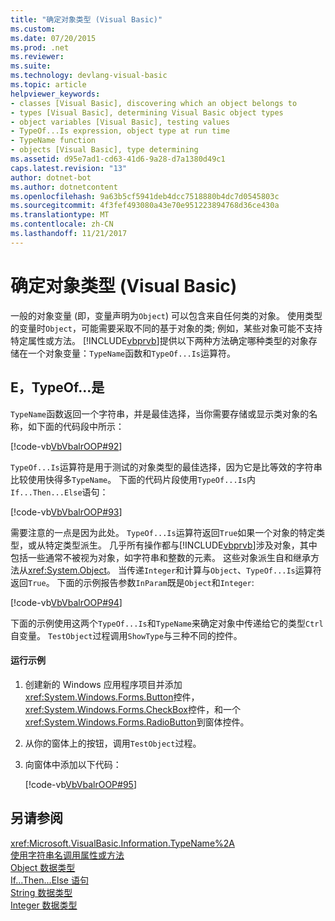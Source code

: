 ```yaml
---
title: "确定对象类型 (Visual Basic)"
ms.custom: 
ms.date: 07/20/2015
ms.prod: .net
ms.reviewer: 
ms.suite: 
ms.technology: devlang-visual-basic
ms.topic: article
helpviewer_keywords:
- classes [Visual Basic], discovering which an object belongs to
- types [Visual Basic], determining Visual Basic object types
- object variables [Visual Basic], testing values
- TypeOf...Is expression, object type at run time
- TypeName function
- objects [Visual Basic], type determining
ms.assetid: d95e7ad1-cd63-41d6-9a28-d7a1380d49c1
caps.latest.revision: "13"
author: dotnet-bot
ms.author: dotnetcontent
ms.openlocfilehash: 9a63b5cf5941deb4dcc7518880b4dc7d0545803c
ms.sourcegitcommit: 4f3fef493080a43e70e951223894768d36ce430a
ms.translationtype: MT
ms.contentlocale: zh-CN
ms.lasthandoff: 11/21/2017
---
```

# <a name="determining-object-type-visual-basic"></a>确定对象类型 (Visual Basic)
一般的对象变量 (即，变量声明为`Object`) 可以包含来自任何类的对象。 使用类型的变量时`Object`，可能需要采取不同的基于对象的类; 例如，某些对象可能不支持特定属性或方法。 [!INCLUDE[vbprvb](~/includes/vbprvb-md.md)]提供以下两种方法确定哪种类型的对象存储在一个对象变量：`TypeName`函数和`TypeOf...Is`运算符。  
  
## <a name="typename-and-typeofis"></a>E，TypeOf...是  
 `TypeName`函数返回一个字符串，并是最佳选择，当你需要存储或显示类对象的名称，如下面的代码段中所示：  
  
 [!code-vb[VbVbalrOOP#92](../../../../visual-basic/misc/codesnippet/VisualBasic/determining-object-type_1.vb)]  
  
 `TypeOf...Is`运算符是用于测试的对象类型的最佳选择，因为它是比等效的字符串比较使用快得多`TypeName`。 下面的代码片段使用`TypeOf...Is`内`If...Then...Else`语句：  
  
 [!code-vb[VbVbalrOOP#93](../../../../visual-basic/misc/codesnippet/VisualBasic/determining-object-type_2.vb)]  
  
 需要注意的一点是因为此处。 `TypeOf...Is`运算符返回`True`如果一个对象的特定类型，或从特定类型派生。 几乎所有操作都与[!INCLUDE[vbprvb](~/includes/vbprvb-md.md)]涉及对象，其中包括一些通常不被视为对象，如字符串和整数的元素。 这些对象派生自和继承方法从<xref:System.Object>。 当传递`Integer`和计算与`Object`、`TypeOf...Is`运算符返回`True`。 下面的示例报告参数`InParam`既是`Object`和`Integer`:  
  
 [!code-vb[VbVbalrOOP#94](../../../../visual-basic/misc/codesnippet/VisualBasic/determining-object-type_3.vb)]  
  
 下面的示例使用这两个`TypeOf...Is`和`TypeName`来确定对象中传递给它的类型`Ctrl`自变量。 `TestObject`过程调用`ShowType`与三种不同的控件。  
  
#### <a name="to-run-the-example"></a>运行示例  
  
1.  创建新的 Windows 应用程序项目并添加<xref:System.Windows.Forms.Button>控件，<xref:System.Windows.Forms.CheckBox>控件，和一个<xref:System.Windows.Forms.RadioButton>到窗体控件。  
  
2.  从你的窗体上的按钮，调用`TestObject`过程。  
  
3.  向窗体中添加以下代码：  
  
     [!code-vb[VbVbalrOOP#95](../../../../visual-basic/misc/codesnippet/VisualBasic/determining-object-type_4.vb)]  
  
## <a name="see-also"></a>另请参阅  
 <xref:Microsoft.VisualBasic.Information.TypeName%2A>  
 [使用字符串名调用属性或方法](../../../../visual-basic/programming-guide/language-features/early-late-binding/calling-a-property-or-method-using-a-string-name.md)  
 [Object 数据类型](../../../../visual-basic/language-reference/data-types/object-data-type.md)  
 [If...Then...Else 语句](../../../../visual-basic/language-reference/statements/if-then-else-statement.md)  
 [String 数据类型](../../../../visual-basic/language-reference/data-types/string-data-type.md)  
 [Integer 数据类型](../../../../visual-basic/language-reference/data-types/integer-data-type.md)
